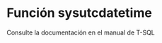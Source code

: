 ﻿---
Autogenerated: true
---

# Función  sysutcdatetime

Consulte la documentación en el manual de T-SQL
